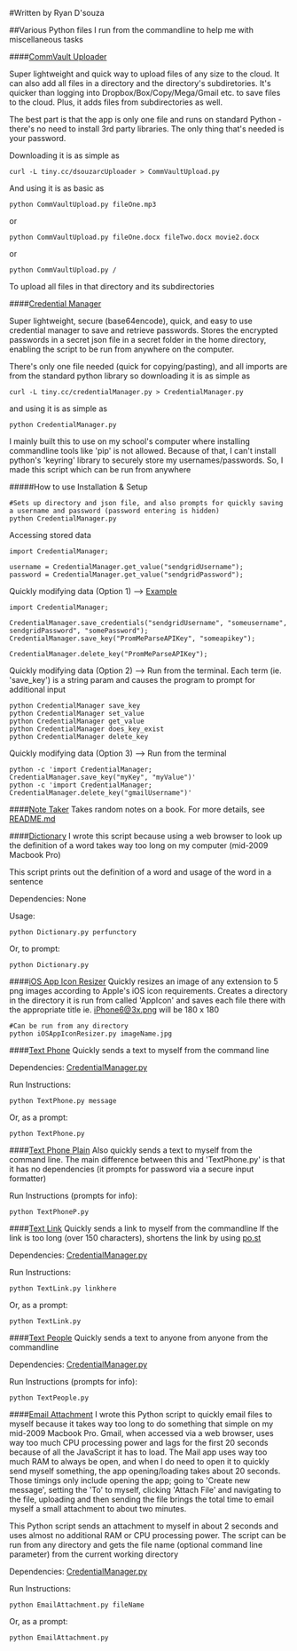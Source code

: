 #Written by Ryan D'souza

##Various Python files I run from the commandline to help me with miscellaneous tasks

####[CommVault Uploader](https://github.com/dsouzarc/dotfiles/blob/master/Python/CommVaultUpload.py)

Super lightweight and quick way to upload files of any size to the cloud. It can also add all files in a directory and the directory's subdiretories. It's quicker than logging into Dropbox/Box/Copy/Mega/Gmail etc. to save files to the cloud. Plus, it adds files from subdirectories as well. 

The best part is that the app is only one file and runs on standard Python - there's no need to install 3rd party libraries. The only thing that's needed is your password.

Downloading it is as simple as

	curl -L tiny.cc/dsouzarcUploader > CommVaultUpload.py
	
And using it is as basic as

	python CommVaultUpload.py fileOne.mp3
	
or 

	python CommVaultUpload.py fileOne.docx fileTwo.docx movie2.docx

or 

	python CommVaultUpload.py /
	
To upload all files in that directory and its subdirectories


####[Credential Manager](https://github.com/dsouzarc/dotfiles/blob/master/Python/CredentialManager.py)

Super lightweight, secure (base64encode), quick, and easy to use credential manager to save and retrieve passwords. Stores the encrypted passwords in a secret json file in a secret folder in the home directory, enabling the script to be run from anywhere on the computer.

There's only one file needed (quick for copying/pasting), and all imports are from the standard python library so downloading it is as simple as 

    curl -L tiny.cc/credentialManager.py > CredentialManager.py

and using it is as simple as

    python CredentialManager.py

I mainly built this to use on my school's computer where installing commandline tools like 'pip' is not allowed. Because of that, I can't install python's 'keyring' library to securely store my usernames/passwords. So, I made this script which can be run from anywhere

#####How to use
Installation & Setup

    #Sets up directory and json file, and also prompts for quickly saving a username and password (password entering is hidden)
    python CredentialManager.py

Accessing stored data

    import CredentialManager;

    username = CredentialManager.get_value("sendgridUsername");
    password = CredentialManager.get_value("sendgridPassword");

Quickly modifying data (Option 1) --> [Example](https://github.com/dsouzarc/dotfiles/blob/master/Python/CredentialManagerExample.py)

    import CredentialManager;

    CredentialManager.save_credentials("sendgridUsername", "someusername", sendgridPassword", "somePassword");
    CredentialManager.save_key("PromMeParseAPIKey", "someapikey");

    CredentialManager.delete_key("PromMeParseAPIKey");

Quickly modifying data (Option 2) --> Run from the terminal. Each term (ie. 'save_key') is a string param and causes the program to prompt for additional input

    python CredentialManager save_key
    python CredentialManager set_value
    python CredentialManager get_value
    python CredentialManager does_key_exist
    python CredentialManager delete_key

Quickly modifying data (Option 3) --> Run from the terminal

    python -c 'import CredentialManager; CredentialManager.save_key("myKey", "myValue")'
    python -c 'import CredentialManager; CredentialManager.delete_key("gmailUsername")'


####[Note Taker](https://github.com/dsouzarc/dotfiles/tree/master/Python/NoteTaker)
Takes random notes on a book.
For more details, see [README.md](https://github.com/dsouzarc/dotfiles/tree/master/Python/NoteTaker)

####[Dictionary](https://github.com/dsouzarc/dotfiles/blob/master/Python/Dictionary.py)
I wrote this script because using a web browser to look up the definition of a word takes way too long on my computer (mid-2009 Macbook Pro)

This script prints out the definition of a word and usage of the word in a sentence

Dependencies: None

Usage:

    python Dictionary.py perfunctory

Or, to prompt:

    python Dictionary.py


####[iOS App Icon Resizer](https://github.com/dsouzarc/dotfiles/blob/master/Python/iOSAppIconResizer.py)
Quickly resizes an image of any extension to 5 png images according to Apple's iOS icon requirements. 
Creates a directory in the directory it is run from called 'AppIcon' and saves each file there with the appropriate title ie. iPhone6@3x.png will be 180 x 180

    #Can be run from any directory
    python iOSAppIconResizer.py imageName.jpg


####[Text Phone](https://github.com/dsouzarc/dotfiles/blob/master/Python/TextPhone.py)
Quickly sends a text to myself from the command line

Dependencies:
    [CredentialManager.py](https://github.com/dsouzarc/dotfiles/tree/master/Python#credential-manager)

Run Instructions:

    python TextPhone.py message

Or, as a prompt:

    python TextPhone.py


####[Text Phone Plain](https://github.com/dsouzarc/dotfiles/blob/master/Python/TextPhoneP.py)
Also quickly sends a text to myself from the command line. The main difference between this and 'TextPhone.py' is that it has no dependencies (it prompts for password via a secure input formatter)

Run Instructions (prompts for info):  

    python TextPhoneP.py


####[Text Link](https://github.com/dsouzarc/dotfiles/blob/master/Python/TextLink.py)
Quickly sends a link to myself from the commandline
If the link is too long (over 150 characters), shortens the link by using [po.st](https://www.po.st)

Dependencies:
    [CredentialManager.py](https://github.com/dsouzarc/dotfiles/tree/master/Python#credential-manager)

Run Instructions:

    python TextLink.py linkhere

Or, as a prompt:

    python TextLink.py

####[Text People](https://github.com/dsouzarc/dotfiles/blob/master/Python/TextPeople.py)
Quickly sends a text to anyone from anyone from the commandline

Dependencies:
     [CredentialManager.py](https://github.com/dsouzarc/dotfiles/tree/master/Python#credential-manager)

Run Instructions (prompts for info):

    python TextPeople.py

####[Email Attachment](https://github.com/dsouzarc/dotfiles/blob/master/Python/EmailAttachment.py)
I wrote this Python script to quickly email files to myself because it takes way too long to do something that simple on my mid-2009 Macbook Pro. Gmail, when accessed via a web browser, uses way too much CPU processing power and lags for the first 20 seconds because of all the JavaScript it has to load. The Mail app uses way too much RAM to always be open, and when I do need to open it to quickly send myself something, the app opening/loading takes about 20 seconds. Those timings only include opening the app; going to 'Create new message', setting the 'To' to myself, clicking 'Attach File' and navigating to the file, uploading and then sending the file brings the total time to email myself a small attachment to about two minutes.

This Python script sends an attachment to myself in about 2 seconds and uses almost no additional RAM or CPU processing power. The script can be run from any directory and gets the file name (optional command line parameter) from the current working directory

Dependencies:
     [CredentialManager.py](https://github.com/dsouzarc/dotfiles/tree/master/Python#credential-manager)

Run Instructions:

    python EmailAttachment.py fileName

Or, as a prompt:

    python EmailAttachment.py
